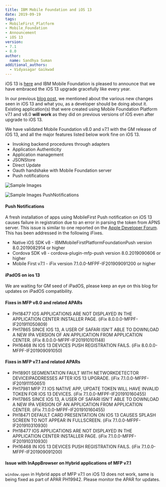 ```yaml
---
title: IBM Mobile Foundation and iOS 13
date: 2019-09-19
tags:
- MobileFirst_Platform
- Mobile_Foundation
- Announcement
- iOS 13
version:
- 7.1
- 8.0
author:
  name: Sandhya Suman
additional_authors:  
  - Vidyasagar Gaikwad
---
```


iOS 13 is [here](https://developer.apple.com/download/) and IBM Mobile Foundation is pleased to announce that we have embraced the iOS 13 upgrade gracefully like every year.

In our previous [blog post]({{site.baseurl}}/blog/2019/09/09/mfp-support-for-ios13/), we mentioned about the various new changes seen in iOS 13 and what you, as a developer should be doing about it.
Existing application(s) that were created using Mobile Foundation Platform v7.1 and v8.0 **will work** as they did on previous versions of iOS even after upgrade to iOS 13.

We have validated Mobile Foundation v8.0 and v7.1 with the GM release of iOS 13, and all the major features listed below work fine on iOS 13.

* Invoking backend procedures through adapters
* Application Authenticity
* Application management
* JSONStore
* Direct Update
* Oauth handshake with Mobile Foundation server
* Push notifications


![Sample Images]({{site.baseurl}}/assets/blog/2019-09-19-IBM-MobileFoundation-iOS13/ios13_mfp_screenshots.png)


![Sample Images PushNotifications]({{site.baseurl}}/assets/blog/2019-09-19-IBM-MobileFoundation-iOS13/ios13_push_notification_screenshots.png)

#### Push Notifications

A fresh installation of apps using MobileFirst Push notification on iOS 13 causes failure in registration due to an error in parsing the token from APNS server. This issue is similar to one reported on the [Apple Developer Forum](https://forums.developer.apple.com/thread/117545). This has been addressed in the following iFixes. 

- Native iOS SDK v8 - IBMMobileFirstPlatformFoundationPush version 8.0.2019082914 or higher
- Cordova SDK v8 - cordova-plugin-mfp-push version 8.0.2019090606 or higher
- Mobile First v7.1 - iFix version 7.1.0.0-MFPF-IF201909091200 or higher

#### iPadOS on ios 13
We are waiting for GM seed of iPadOS, please keep an eye on this blog for updates on iPadOS compatibility.


#### Fixes in MFP v8.0 and related APARs
- PH18477 IOS APPLICATIONS ARE NOT DISPLAYED IN THE APPLICATION CENTER INSTALLER PAGE. (iFix 8.0.0.0-MFPF-IF201911050809)
- PH17865 SINCE IOS 13, A USER OF SAFARI ISN'T ABLE TO DOWNLOAD A NEW IPA VERSION OF AN APPLICATION FROM APPLICATION CENTER. (iFix 8.0.0.0-MFPF-IF201910101148)
- PH16468 IN IOS 13 DEVICES PUSH REGISTRATION FAILS. (iFix 8.0.0.0-MFPF-IF201909091050)

#### Fixes in MFP v7.1 and related APARs
- PH18901 SEGMENTATION FAULT WITH NETWORKDETECTOR DEVICEIPADDRESSES AFTER IOS 13 UPGRADE. (iFix 7.1.0.0-MFPF-IF201911150651)
- PH17981 MFP 7.1 IOS NATIVE APP, UPDATE TOKEN WILL HAVE INVALID TOKEN FOR IOS 13 DEVICES. (iFix 7.1.0.0-MFPF-IF201910160455)
- PH17865 SINCE IOS 13, A USER OF SAFARI ISN'T ABLE TO DOWNLOAD A NEW IPA VERSION OF AN APPLICATION FROM APPLICATION CENTER. (iFix 7.1.0.0-MFPF-IF201910160455)
- PH18471 DEFAULT CARD PRESENTATION ON IOS 13 CAUSES SPLASH SCREEN TO NOT APPEAR IN FULLSCREEN. (iFix 7.1.0.0-MFPF-IF201910310930)
- PH18477 IOS APPLICATIONS ARE NOT DISPLAYED IN THE APPLICATION CENTER INSTALLER PAGE. (iFix 7.1.0.0-MFPF-IF201910310930)
- PH16468 IN IOS 13 DEVICES PUSH REGISTRATION FAILS. (iFix 7.1.0.0-MFPF-IF201909091200)


#### Issue with InAppBrowser on Hybrid applications of MFP v7.1
`window.open` in Hybrid apps of MFP v7.1 on iOS 13 does not work, same is being fixed as part of APAR PH19942. Please monitor the APAR for updates.
